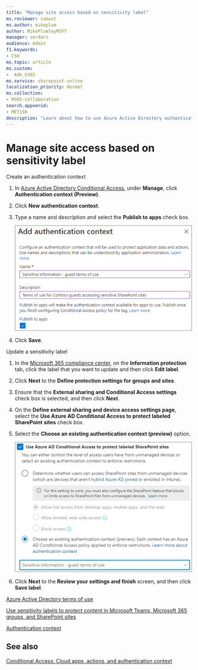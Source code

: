```yaml
---
title: "Manage site access based on sensitivity label"
ms.reviewer: samust
ms.author: mikeplum
author: MikePlumleyMSFT
manager: serdars
audience: Admin
f1.keywords:
- CSH
ms.topic: article
ms.custom:
-  Adm_O365
ms.service: sharepoint-online
localization_priority: Normal
ms.collection:  
- M365-collaboration
search.appverid:
- MET150
description: "Learn about how to use Azure Active Directory authentication context with SharePoint sites."
---
```


# Manage site access based on sensitivity label


Create an authentication context
1. In [Azure Active Directory Conditional Access](https://aad.portal.azure.com/#blade/Microsoft_AAD_IAM/ConditionalAccessBlade), under **Manage**, click **Authentication context (Preview)**.

2. Click **New authentication context**.

3. Type a name and description and select the **Publish to apps** check box.

    ![Screenshot of add authentication context UI](media/aad-add-authentication-context.png)

4. Click **Save**.


Update a sensitivity label
1. In the [Microsoft 365 compliance center](https://compliance.microsoft.com/informationprotection), on the **Information protection** tab, click the label that you want to update and then click **Edit label**.

2. Click **Next** to the **Define protection settings for groups and sites**.

3. Ensure that the **External sharing and Conditional Access settings** check box is selected, and then click **Next**.

4. On the **Define external sharing and device access settings page**, select the **Use Azure AD Conditional Access to protect labeled SharePoint sites** check box.

5. Select the **Choose an existing authentication context (preview)** option.

    ![Screenshot of Azure AD authentication context sensitivity label settings](media/aad-authentication-context-label-setting.png)

6. Click **Next** to the **Review your settings and finish** screen, and then click **Save label**.



[Azure Active Directory terms of use](/azure/active-directory/conditional-access/terms-of-use)

[Use sensitivity labels to protect content in Microsoft Teams, Microsoft 365 groups, and SharePoint sites](/microsoft-365/compliance/sensitivity-labels-teams-groups-sites)

[Authentication context](/azure/active-directory/conditional-access/concept-conditional-access-cloud-apps#configure-authentication-contexts)

## See also

[Conditional Access: Cloud apps, actions, and authentication context](/azure/active-directory/conditional-access/concept-conditional-access-cloud-apps)